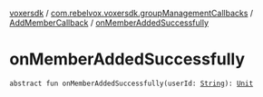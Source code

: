 [voxersdk](../../index.md) / [com.rebelvox.voxersdk.groupManagementCallbacks](../index.md) / [AddMemberCallback](index.md) / [onMemberAddedSuccessfully](./on-member-added-successfully.md)

# onMemberAddedSuccessfully

`abstract fun onMemberAddedSuccessfully(userId: `[`String`](https://kotlinlang.org/api/latest/jvm/stdlib/kotlin/-string/index.html)`): `[`Unit`](https://kotlinlang.org/api/latest/jvm/stdlib/kotlin/-unit/index.html)